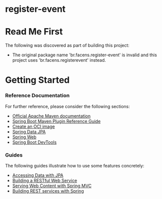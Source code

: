 # register-event
# Read Me First
The following was discovered as part of building this project:

* The original package name 'br.facens.register-event' is invalid and this project uses 'br.facens.registerevent' instead.

# Getting Started

### Reference Documentation
For further reference, please consider the following sections:

* [Official Apache Maven documentation](https://maven.apache.org/guides/index.html)
* [Spring Boot Maven Plugin Reference Guide](https://docs.spring.io/spring-boot/docs/2.4.3/maven-plugin/reference/html/)
* [Create an OCI image](https://docs.spring.io/spring-boot/docs/2.4.3/maven-plugin/reference/html/#build-image)
* [Spring Data JPA](https://docs.spring.io/spring-boot/docs/2.4.3/reference/htmlsingle/#boot-features-jpa-and-spring-data)
* [Spring Web](https://docs.spring.io/spring-boot/docs/2.4.3/reference/htmlsingle/#boot-features-developing-web-applications)
* [Spring Boot DevTools](https://docs.spring.io/spring-boot/docs/2.4.3/reference/htmlsingle/#using-boot-devtools)

### Guides
The following guides illustrate how to use some features concretely:

* [Accessing Data with JPA](https://spring.io/guides/gs/accessing-data-jpa/)
* [Building a RESTful Web Service](https://spring.io/guides/gs/rest-service/)
* [Serving Web Content with Spring MVC](https://spring.io/guides/gs/serving-web-content/)
* [Building REST services with Spring](https://spring.io/guides/tutorials/bookmarks/)

